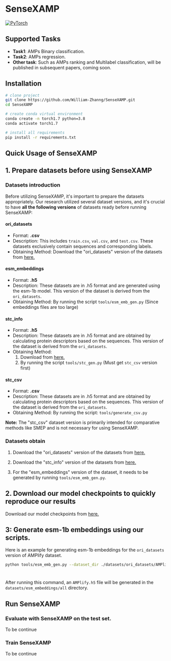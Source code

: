 # SenseXAMP

<a href="https://pytorch.org/get-started/locally/"><img alt="PyTorch" src="https://img.shields.io/badge/PyTorch-ee4c2c?logo=pytorch&logoColor=white"></a>

## Supported Tasks
* **Task1**: AMPs Binary classification.
* **Task2**: AMPs regression.
* **Other task**: Such as AMPs ranking and Multilabel classification, will be published in subsequent papers, coming soon.

## Installation

```bash
# clone project
git clone https://github.com/William-Zhanng/SenseXAMP.git
cd SenseXAMP

# create conda virtual environment
conda create -n torch1.7 python=3.8 
conda activate torch1.7

# install all requirements
pip install -r requirements.txt
```

Quick Usage of SenseXAMP
---
## 1. Prepare datasets before using SenseXAMP
### Datasets introduction
Before utilizing SenseXAMP, it's important to prepare the datasets appropriately. Our research utilized several dataset versions, and it's crucial to have **all the following versions** of datasets ready before running SenseXAMP:

#### ori_datasets
- Format: **.csv**
- Description: This includes `train.csv`, `val.csv`, and `test.csv`. These datasets exclusively contain sequences and corresponding labels.
- Obtaining Method: Download the "ori_datasets" version of the datasets from [here.](https://drive.google.com/drive/folders/1L0OKKq3yQmKQTyFSQ3YUmB5RRnba10w1?usp=sharing)
  
#### esm_embeddings
- Format: **.h5**
- Description: These datasets are in .h5 format and are generated using the esm-1b model. This version of the dataset is derived from the `ori_datasets`.
- Obtaining Method: By running the script `tools/esm_emb_gen.py` (Since embeddings files are too large)

#### stc_info
- Format: **.h5**
- Description: These datasets are in .h5 format and are obtained by calculating protein descriptors based on the sequences. This version of the dataset is derived from the `ori_datasets`.
- Obtaining Method: 
  1. Download from  [here.](https://drive.google.com/drive/folders/1L0OKKq3yQmKQTyFSQ3YUmB5RRnba10w1?usp=sharing)
  2. By running the script  `tools/stc_gen.py` (Must get `stc_csv` version first)
  
#### stc_csv 
- Format: **.csv**
- Description: These datasets are in .h5 format and are obtained by calculating protein descriptors based on the sequences. This version of the dataset is derived from the `ori_datasets`.
- Obtaining Method: By running the script: `tools/generate_csv.py`
  
**Note:** The "stc_csv" dataset version is primarily intended for comparative methods like SMEP and is not necessary for using SenseXAMP.

### Datasets obtain
1. Download the "ori_datasets" version of the datasets from [here.](https://drive.google.com/drive/folders/1L0OKKq3yQmKQTyFSQ3YUmB5RRnba10w1?usp=sharing)

2. Download the "stc_info" version of the datasets from [here.](https://drive.google.com/drive/folders/1gf8uaCBSZjK-R15x6LkGKFSQ4pWI6uUL?usp=sharing)
   
3. For the "esm_embeddings" version of the dataset, it needs to be generated by running `tools/esm_emb_gen.py`.

## 2. Download our model checkpoints to quickly reproduce our results
Download our model checkpoints from [here.](https://drive.google.com/drive/folders/1wNuoFrFZd3q3AlGyV-s2WpaVMs06N4L1?usp=sharing)

## 3: Generate esm-1b embeddings using our scripts.
Here is an example for generating esm-1b embeddings for the `ori_datasets` version of AMPlify dataset.

```bash
python tools/esm_emb_gen.py --dataset_dir ./datasets/ori_datasets/AMPlify --fname AMPlify.h5
```
#

After running this command, an `AMPlify.h5` file will be generated in the `datasets/esm_embeddings/all` directory.

<!-- ## Project structure
### Overview of project structure
- SenseXAMP
  - **Ampmm_base**
    - data
    - models
    - runner
    - utils
  - **configs**
  - **datasets**
  - **tools**
    - cd_hit
    - esm_project
    - strcture_data_generation
    - xxx.py
  - **utils**
    - xxx.py
  - **experiments**
  - **train.py**: 

### 1. Ampmm_base
The implementation of the core class, "Trainer," in our code repository.

### 2. configs
**configs**

- cls_task
  - xxx.py
- reg_task
  - xxx.py
  
This directory stores various configuration files that play a crucial role in managing our codebase. It encompasses model parameters, dataset settings, and hyperparameter configurations, all conveniently organized within config files. 

The naming convention for these config files adheres to the following structure: `datasetname_modelname.py`. For instance, the file `benchmark_imbalanced_fusion.py` signifies the SenseXAMP model's application on our classification imbalanced dataset.

### 3. datasets
This directory serves as a repository for various forms of datasets.
- **datasets**
  - ori_datasets
  - stc_datasets
  - stc_info
  - esm_embeddings -->


## Run SenseXAMP
### Evaluate with SenseXAMP on the test set.
To be continue
### Train SenseXAMP
To be continue




